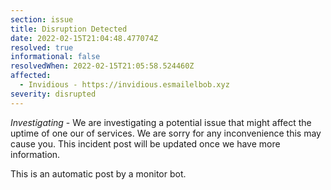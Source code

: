 ```yaml
---
section: issue
title: Disruption Detected
date: 2022-02-15T21:04:48.477074Z
resolved: true
informational: false
resolvedWhen: 2022-02-15T21:05:58.524460Z
affected:
  - Invidious - https://invidious.esmailelbob.xyz
severity: disrupted
---
```

*Investigating* - We are investigating a potential issue that might affect the uptime of one our of services. We are sorry for any inconvenience this may cause you. This incident post will be updated once we have more information.

This is an automatic post by a monitor bot.
        